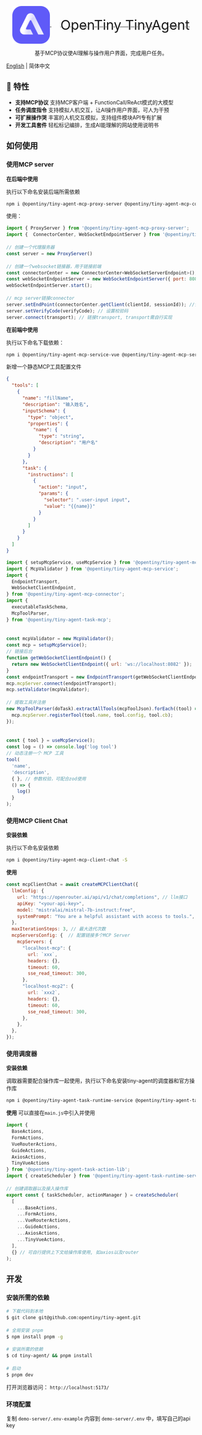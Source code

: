 <p align="center">
  <a href="" target="_blank" rel="noopener noreferrer">
    <img alt="OpenTiny TinyAgent Logo" src="./docs/src/public/logo.svg" height="100" style="max-width:100%;vertical-align: middle">
    <span style="font-size: 36px; vertical-align: middle; margin-left: 24px">OpenTiny TinyAgent</span>
  </a>
</p>
<p align="center"> 基于MCP协议使AI理解与操作用户界面，完成用户任务。</p>

[English](README.md) | 简体中文

## 🌈 特性

- **支持MCP协议** 支持MCP客户端 + FunctionCall/ReAct模式的大模型
- **任务调度指令** 支持模拟人机交互，让AI操作用户界面，可人为干预
- **可扩展操作哭** 丰富的人机交互模拟，支持组件模块API专有扩展
- **开发工具套件** 轻松标记编排，生成AI能理解的网站使用说明书

## 如何使用

### 使用MCP server

**在后端中使用**

执行以下命名安装后端所需依赖
```bash
npm i @opentiny/tiny-agent-mcp-proxy-server @opentiny/tiny-agent-mcp-connector -S
```

使用：
```js
import { ProxyServer } from '@opentiny/tiny-agent-mcp-proxy-server';
import {  ConnectorCenter, WebSocketEndpointServer } from '@opentiny/tiny-agent-mcp-connector';

// 创建一个代理服务器
const server = new ProxyServer()

// 创建一个websocket链接器，用于链接前端
const connectorCenter = new ConnectorCenter<WebSocketServerEndpoint>();
const webSocketEndpointServer = new WebSocketEndpointServer({ port: 8082 }, connectorCenter);
webSocketEndpointServer.start();

// mcp server链接connector
server.setEndPoint(connectorCenter.getClient(clientId, sessionId)); //请求或其他渠道获取的clientId, sessionId
server.setVerifyCode(verifyCode); // 设置校验码
server.connect(transport); // 链接transport, transport需自行实现
```

**在前端中使用**

执行以下命名下载依赖：
```bash
npm i @opentiny/tiny-agent-mcp-service-vue @opentiny/tiny-agent-mcp-service @opentiny/tiny-agent-mcp-connector @opentiny/tiny-agent-task-mcp -S
```

新增一个静态MCP工具配置文件
```json
{
  "tools": [
    {
      "name": "fillName",
      "description": "输入姓名",
      "inputSchema": {
        "type": "object",
        "properties": {
          "name": {
            "type": "string",
            "description": "用户名"
          }
        }
      },
      "task": {
        "instructions": [
          {
            "action": "input",
            "params": {
              "selector": ".user-input input",
              "value": "{{name}}"
            }
          }
        ]
      }
    }
  ]
}
```


```js
import { setupMcpService, useMcpService } from '@opentiny/tiny-agent-mcp-service-vue';
import { McpValidator } from '@opentiny/tiny-agent-mcp-service';
import {
  EndpointTransport,
  WebSocketClientEndpoint,
} from '@opentiny/tiny-agent-mcp-connector';
import {
  executableTaskSchema,
  McpToolParser,
} from '@opentiny/tiny-agent-task-mcp';


const mcpValidator = new McpValidator();
const mcp = setupMcpService();
// 链接后台
function getWebSocketClientEndpoint() {
  return new WebSocketClientEndpoint({ url: 'ws://localhost:8082' });
}
const endpointTransport = new EndpointTransport(getWebSocketClientEndpoint);
mcp.mcpServer.connect(endpointTransport);
mcp.setValidator(mcpValidator);

// 提取工具并注册
new McpToolParser(doTask).extractAllTools(mcpToolJson).forEach((tool) => {
  mcp.mcpServer.registerTool(tool.name, tool.config, tool.cb);
});


const { tool } = useMcpService();
const log = () => console.log('log tool')
// 动态注册一个 MCP 工具
tool(
  'name',
  'description',
  { }, // 参数校验，可配合zod使用
  () => {
    log()
  }
);
```

### 使用MCP Client Chat

**安装依赖**

执行以下命名安装依赖
```bash
npm i @opentiny/tiny-agent-mcp-client-chat -S
```

**使用**

```js
const mcpClientChat = await createMCPClientChat({
  llmConfig: {
    url: "https://openrouter.ai/api/v1/chat/completions", // llm接口
    apiKey: "<your-api-key>",
    model: "mistralai/mistral-7b-instruct:free",
    systemPrompt: "You are a helpful assistant with access to tools.",
  },
  maxIterationSteps: 3, // 最大迭代次数
  mcpServersConfig: {  // 配置链接多个MCP Server
    mcpServers: {
      "localhost-mcp": {
        url: `xxx`,
        headers: {},
        timeout: 60,
        sse_read_timeout: 300,
      },
      "localhost-mcp2": {
        url: `xxx2`,
        headers: {},
        timeout: 60,
        sse_read_timeout: 300,
      },
    },
  },
});
```

### 使用调度器

**安装依赖**

调取器需要配合操作库一起使用，执行以下命名安装tiny-agent的调度器和官方操作库

```bash
npm i @opentiny/tiny-agent-task-runtime-service @opentiny/tiny-agent-task-action-lib -S
```

**使用**
可以直接在`main.js`中引入并使用
```js
import {
  BaseActions,
  FormActions,
  VueRouterActions,
  GuideActions,
  AxiosActions,
  TinyVueActions
} from '@opentiny/tiny-agent-task-action-lib';
import { createScheduler } from '@opentiny/tiny-agent-task-runtime-service';

// 创建调取器以及接入操作库
export const { taskScheduler, actionManager } = createScheduler(
  [
    ...BaseActions,
    ...FormActions,
    ...VueRouterActions,
    ...GuideActions,
    ...AxiosActions,
    ...TinyVueActions,
  ],
  {} // 可自行提供上下文给操作库使用, 如axios以及router
);
```


## 开发

### 安装所需的依赖

```sh
# 下载代码到本地
$ git clone git@github.com:opentiny/tiny-agent.git

# 全局安装 pnpm
$ npm install pnpm -g

# 安装所需的依赖
$ cd tiny-agent/ && pnpm install

# 启动
$ pnpm dev
```

打开浏览器访问： `http://localhost:5173/`

### 环境配置

复制 `demo-server/.env-example` 内容到 `demo-server/.env` 中，填写自己的api key
